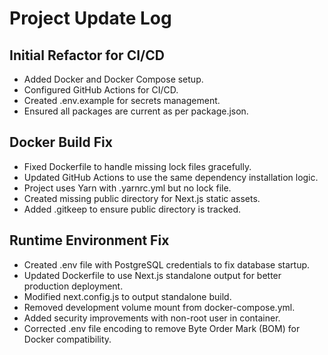 # Project Update Log

## Initial Refactor for CI/CD
- Added Docker and Docker Compose setup.
- Configured GitHub Actions for CI/CD.
- Created .env.example for secrets management.
- Ensured all packages are current as per package.json.

## Docker Build Fix
- Fixed Dockerfile to handle missing lock files gracefully.
- Updated GitHub Actions to use the same dependency installation logic.
- Project uses Yarn with .yarnrc.yml but no lock file.
- Created missing public directory for Next.js static assets.
- Added .gitkeep to ensure public directory is tracked.

## Runtime Environment Fix
- Created .env file with PostgreSQL credentials to fix database startup.
- Updated Dockerfile to use Next.js standalone output for better production deployment.
- Modified next.config.js to output standalone build.
- Removed development volume mount from docker-compose.yml.
- Added security improvements with non-root user in container.
- Corrected .env file encoding to remove Byte Order Mark (BOM) for Docker compatibility. 